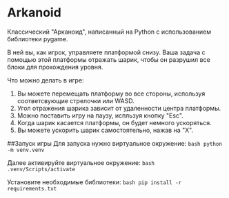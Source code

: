 # Arkanoid

Классический "Арканоид", написанный на Python с использованием библиотеки pygame.

В ней вы, как игрок, управляете платформой снизу. Ваша задача с помощью этой платформы отражать шарик, чтобы он разрушил все блоки для прохождения уровня.

Что можно делать в игре:
1. Вы можете перемещать платформу во все стороны, используя соответсвующие стрелочки или WASD.
2. Угол отражения шарика зависит от удаленности центра платформы.
3. Можно поставить игру на паузу, испльзуя кнопку "Esc".
4. Когда шарик касается платформы, он будет немного ускоряться.
5. Вы можете ускорить шарик самостоятельно, нажав на "Х".

##Запуск игры
Для запуска нужно виртуальное окружение:
    ```bash
    python -m venv.venv
    ```

Далее активируйте виртуальное окружение:
    ```bash
    .venv/Scripts/activate
    ```

Установите необходимые библиотеки:
    ```bash
    pip install -r requirements.txt
    ```
